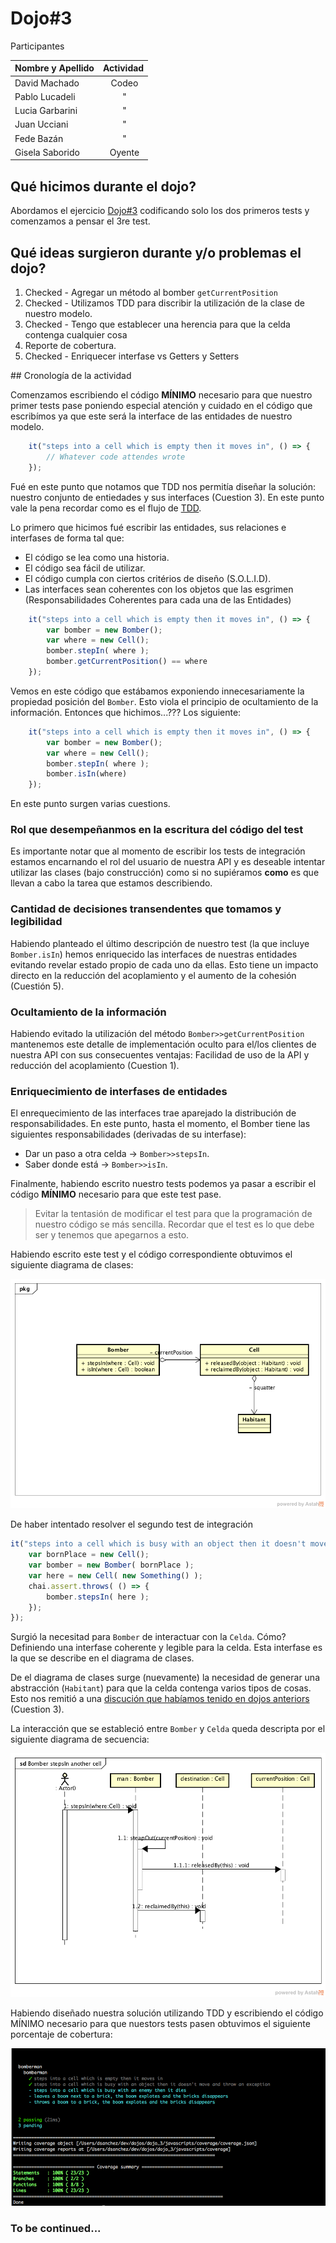 # Dojo#3

Participantes

| Nombre y Apellido | Actividad |
| ----------------- |:---------:|
| David Machado     | Codeo     |
| Pablo Lucadeli    | "         |
| Lucia Garbarini   | "         |
| Juan Ucciani      | "         |
| Fede Bazán        | "         |
| Gisela Saborido   | Oyente    |

## Qué hicimos durante el dojo?

Abordamos el ejercicio [Dojo#3](https://github.com/diegosanchez/dojo/tree/workshop/dojo_3) codificando solo los dos primeros tests y comenzamos a pensar el 3re test.

## Qué ideas surgieron durante y/o problemas el dojo?

1. Checked - Agregar un método al bomber ```getCurrentPosition```
2. Checked - Utilizamos TDD para discribir la utilización de la clase de nuestro modelo.
3. Checked - Tengo que establecer una herencia para que la celda contenga cualquier cosa
4. Reporte de cobertura.
5. Checked - Enriquecer interfase vs Getters y Setters

## Cronología de la actividad

Comenzamos escribiendo el código **MÍNIMO** necesario para que nuestro primer tests pase poniendo especial atención y cuidado en el código que escribímos ya que este será la interface de las entidades de nuestro modelo. 

```js
    it("steps into a cell which is empty then it moves in", () => { 
        // Whatever code attendes wrote
    });
```

Fué en este punto que notamos que TDD nos permitía diseñar la solución: nuestro conjunto de entiedades y sus interfaces (Cuestion 3). En este punto vale la pena recordar como es el flujo de [TDD](../dojo_2/NOTES.md). 

Lo primero que hicimos fué escribir las entidades, sus relaciones e interfases de forma tal que:
- El código se lea como una historia.
- El código sea fácil de utilizar.
- El código cumpla con ciertos critérios de diseño (S.O.L.I.D).
- Las interfaces sean coherentes con los objetos que las esgrimen (Responsabilidades Coherentes para cada una de las Entidades)

```js
    it("steps into a cell which is empty then it moves in", () => { 
        var bomber = new Bomber();
        var where = new Cell();
        bomber.stepIn( where );
        bomber.getCurrentPosition() == where
    });
```

Vemos en este código que estábamos exponiendo innecesariamente la propiedad posición del ```Bomber```. Esto viola el principio de ocultamiento de la información.  Entonces que hichimos...??? Los siguiente:

```js
    it("steps into a cell which is empty then it moves in", () => { 
        var bomber = new Bomber();
        var where = new Cell();
        bomber.stepIn( where );
        bomber.isIn(where)
    });
```

En este punto surgen varias cuestions.

### Rol que desempeñanmos en la escritura del código del test

Es importante notar que al momento de escribir los tests de integración estamos encarnando el rol del usuario de nuestra API y es deseable intentar utilizar las clases (bajo construcción) como si no supiéramos **como** es que llevan a cabo la tarea que estamos describiendo.

### Cantidad de decisiones transendentes que tomamos y legibilidad 

Habiendo planteado el último descripción de nuestro test (la que incluye ```Bomber.isIn```) hemos enriquecido las interfaces de nuestras entidades evitando revelar estado propio de cada uno da ellas. Esto tiene un impacto directo en la reducción del acoplamiento y el aumento de la cohesión (Cuestión 5).

### Ocultamiento de la información

Habiendo evitado la utilización del método ```Bomber>>getCurrentPosition``` mantenemos este detalle de implementación oculto para el/los clientes de nuestra API con sus consecuentes ventajas: Facilidad de uso de la API y reducción del acoplamiento (Cuestion 1).

### Enriquecimiento de interfases de entidades

El enrequecimiento de las interfaces trae aparejado la distribución de responsabilidades.  En este punto, hasta el momento, el Bomber tiene las siguientes responsabilidades (derivadas de su interfase):

- Dar un paso a otra celda -> ```Bomber>>stepsIn```.
- Saber donde está -> ```Bomber>>isIn```.



Finalmente, habiendo escrito nuestro tests podemos ya pasar a escribir el código **MÍNIMO** necesario para que este test pase.

> Evitar la tentasión de modificar el test para que la programación de nuestro código se más sencilla. Recordar que el test es lo que debe ser y tenemos que apegarnos a esto.

Habiendo escrito este test y el código correspondiente obtuvimos el siguiente diagrama de clases:

![Diagram#0](diagrams/BomberMan.png)

De haber intentado resolver el segundo test de integración 

```js
it("steps into a cell which is busy with an object then it doesn't move and throw an exception", () => {
    var bornPlace = new Cell();
    var bomber = new Bomber( bornPlace );
    var here = new Cell( new Something() );
    chai.assert.throws( () => {
        bomber.stepsIn( here );
    });
});

```

Surgió la necesitad para ```Bomber``` de interactuar con la ```Celda```.  Cómo? Definiendo una interfase coherente y legible para la celda. Esta interfase es la que se describe en el diagrama de clases.  

De el diagrama de clases surge (nuevamente) la necesidad de generar una abstracción (```Habitant```) para que la celda contenga varios tipos de cosas.  Esto nos remitió a una [discución que habíamos tenido en dojos anteriors](https://github.com/diegosanchez/dojo/blob/workshop/dojo_2/NOTES_2.md#lenguajes-tipados-y-no-tipados) (Cuestion 3).

La interacción que se estableció entre ```Bomber``` y ```Celda``` queda descripta por el siguiente diagrama de secuencia:

![Diagram#1](diagrams/Bomber_stepsIn_another_cell.png)

Habiendo diseñado nuestra solución utilizando TDD y escribiendo el código MÍNIMO necesario para que nuestors tests pasen obtuvimos el siguiente porcentaje de cobertura:

![Diagram#2](diagrams/coverage_report.png)

### To be continued...
